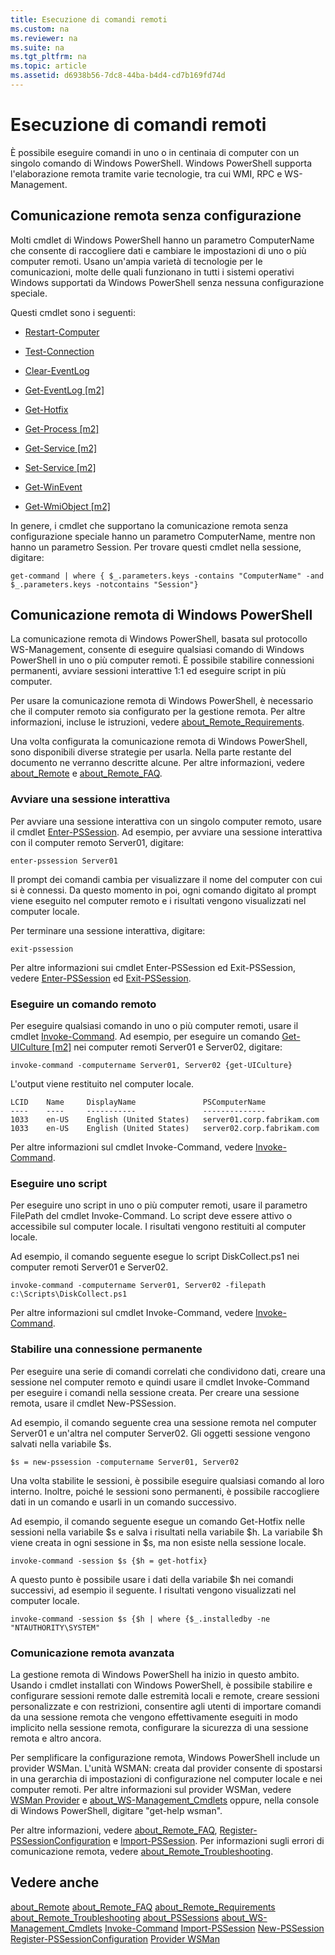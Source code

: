```yaml
---
title: Esecuzione di comandi remoti
ms.custom: na
ms.reviewer: na
ms.suite: na
ms.tgt_pltfrm: na
ms.topic: article
ms.assetid: d6938b56-7dc8-44ba-b4d4-cd7b169fd74d
---
```

# Esecuzione di comandi remoti
È possibile eseguire comandi in uno o in centinaia di computer con un singolo comando di Windows PowerShell. Windows PowerShell supporta l'elaborazione remota tramite varie tecnologie, tra cui WMI, RPC e WS-Management.

## Comunicazione remota senza configurazione
Molti cmdlet di Windows PowerShell hanno un parametro ComputerName che consente di raccogliere dati e cambiare le impostazioni di uno o più computer remoti. Usano un'ampia varietà di tecnologie per le comunicazioni, molte delle quali funzionano in tutti i sistemi operativi Windows supportati da Windows PowerShell senza nessuna configurazione speciale.

Questi cmdlet sono i seguenti:

-   [Restart-Computer](assetId:///bd52bcf6-80ee-4866-9320-04ee1d1dca4a)

-   [Test-Connection](assetId:///87d293e5-10e2-489b-b0a9-922d77c05f3f)

-   [Clear-EventLog](assetId:///05d0de31-3c9d-4cd6-8e1a-dac19835464c)

-   [Get-EventLog [m2]](assetId:///a4372a60-b7d9-4b1c-a268-aa5240300141)

-   [Get-Hotfix](assetId:///e1ef636f-5170-4675-b564-199d9ef6f101)

-   [Get-Process [m2]](assetId:///27a05dbd-4b69-48a3-8d55-b295f6225f15)

-   [Get-Service [m2]](assetId:///0a09cb22-0a1c-4a79-9851-4e53075f9cf6)

-   [Set-Service [m2]](assetId:///b71e29ed-372b-4e32-a4b7-5eb6216e56c3)

-   [Get-WinEvent](assetId:///e1ef636f-5170-4675-b564-199d9ef6f101)

-   [Get-WmiObject [m2]](assetId:///a4c499fa-deec-4c4b-b3fb-6e195d48a396)

In genere, i cmdlet che supportano la comunicazione remota senza configurazione speciale hanno un parametro ComputerName, mentre non hanno un parametro Session. Per trovare questi cmdlet nella sessione, digitare:

```
get-command | where { $_.parameters.keys -contains "ComputerName" -and $_.parameters.keys -notcontains "Session"}
```

## Comunicazione remota di Windows PowerShell
La comunicazione remota di Windows PowerShell, basata sul protocollo WS-Management, consente di eseguire qualsiasi comando di Windows PowerShell in uno o più computer remoti. È possibile stabilire connessioni permanenti, avviare sessioni interattive 1:1 ed eseguire script in più computer.

Per usare la comunicazione remota di Windows PowerShell, è necessario che il computer remoto sia configurato per la gestione remota. Per altre informazioni, incluse le istruzioni, vedere [about_Remote_Requirements](assetId:///da213949-134c-4741-b307-81f4492ba1bd).

Una volta configurata la comunicazione remota di Windows PowerShell, sono disponibili diverse strategie per usarla. Nella parte restante del documento ne verranno descritte alcune. Per altre informazioni, vedere [about_Remote](assetId:///9b4a5c87-9162-4adf-bdfe-fbc80b9b8970) e [about_Remote_FAQ](assetId:///e23702fd-9415-4a98-9975-390a4d3adc42).

### Avviare una sessione interattiva
Per avviare una sessione interattiva con un singolo computer remoto, usare il cmdlet [Enter-PSSession](assetId:///f4fd89b4-80e9-434e-bd46-952aa8d40d4c). Ad esempio, per avviare una sessione interattiva con il computer remoto Server01, digitare:

```
enter-pssession Server01
```

Il prompt dei comandi cambia per visualizzare il nome del computer con cui si è connessi. Da questo momento in poi, ogni comando digitato al prompt viene eseguito nel computer remoto e i risultati vengono visualizzati nel computer locale.

Per terminare una sessione interattiva, digitare:

```
exit-pssession
```

Per altre informazioni sui cmdlet Enter-PSSession ed Exit-PSSession, vedere [Enter-PSSession](assetId:///f4fd89b4-80e9-434e-bd46-952aa8d40d4c) ed [Exit-PSSession](assetId:///b6daa1ce-48a5-41a3-ac4b-b64dbe03465d).

### Eseguire un comando remoto
Per eseguire qualsiasi comando in uno o più computer remoti, usare il cmdlet [Invoke-Command](assetId:///22fd98ba-1874-492e-95a5-c069467b8462). Ad esempio, per eseguire un comando [Get-UICulture [m2]](assetId:///99175c2e-e856-4208-970e-3dd2f6bac5b8) nei computer remoti Server01 e Server02, digitare:

```
invoke-command -computername Server01, Server02 {get-UICulture}
```

L'output viene restituito nel computer locale.

```
LCID    Name     DisplayName               PSComputerName
----    ----     -----------               --------------
1033    en-US    English (United States)   server01.corp.fabrikam.com
1033    en-US    English (United States)   server02.corp.fabrikam.com
```

Per altre informazioni sul cmdlet Invoke-Command, vedere [Invoke-Command](assetId:///22fd98ba-1874-492e-95a5-c069467b8462).

### Eseguire uno script
Per eseguire uno script in uno o più computer remoti, usare il parametro FilePath del cmdlet Invoke-Command. Lo script deve essere attivo o accessibile sul computer locale. I risultati vengono restituiti al computer locale.

Ad esempio, il comando seguente esegue lo script DiskCollect.ps1 nei computer remoti Server01 e Server02.

```
invoke-command -computername Server01, Server02 -filepath c:\Scripts\DiskCollect.ps1
```

Per altre informazioni sul cmdlet Invoke-Command, vedere [Invoke-Command](assetId:///22fd98ba-1874-492e-95a5-c069467b8462).

### Stabilire una connessione permanente
Per eseguire una serie di comandi correlati che condividono dati, creare una sessione nel computer remoto e quindi usare il cmdlet Invoke-Command per eseguire i comandi nella sessione creata. Per creare una sessione remota, usare il cmdlet New-PSSession.

Ad esempio, il comando seguente crea una sessione remota nel computer Server01 e un'altra nel computer Server02. Gli oggetti sessione vengono salvati nella variabile $s.

```
$s = new-pssession -computername Server01, Server02
```

Una volta stabilite le sessioni, è possibile eseguire qualsiasi comando al loro interno. Inoltre, poiché le sessioni sono permanenti, è possibile raccogliere dati in un comando e usarli in un comando successivo.

Ad esempio, il comando seguente esegue un comando Get-Hotfix nelle sessioni nella variabile $s e salva i risultati nella variabile $h. La variabile $h viene creata in ogni sessione in $s, ma non esiste nella sessione locale.

```
invoke-command -session $s {$h = get-hotfix}
```

A questo punto è possibile usare i dati della variabile $h nei comandi successivi, ad esempio il seguente. I risultati vengono visualizzati nel computer locale.

```
invoke-command -session $s {$h | where {$_.installedby -ne "NTAUTHORITY\SYSTEM"
```

### Comunicazione remota avanzata
La gestione remota di Windows PowerShell ha inizio in questo ambito. Usando i cmdlet installati con Windows PowerShell, è possibile stabilire e configurare sessioni remote dalle estremità locali e remote, creare sessioni personalizzate e con restrizioni, consentire agli utenti di importare comandi da una sessione remota che vengono effettivamente eseguiti in modo implicito nella sessione remota, configurare la sicurezza di una sessione remota e altro ancora.

Per semplificare la configurazione remota, Windows PowerShell include un provider WSMan. L'unità WSMAN: creata dal provider consente di spostarsi in una gerarchia di impostazioni di configurazione nel computer locale e nei computer remoti. Per altre informazioni sul provider WSMan, vedere [WSMan Provider](assetId:///66fe1241-e08f-49ca-832f-a84c33ca8735) e [about_WS-Management_Cmdlets](assetId:///6ed3370a-ea10-45a5-9493-696aeace27ed) oppure, nella console di Windows PowerShell, digitare "get-help wsman".

Per altre informazioni, vedere [about_Remote_FAQ](assetId:///e23702fd-9415-4a98-9975-390a4d3adc42), [Register-PSSessionConfiguration](assetId:///af68867a-d201-4b19-a1de-594015ed8a25) e [Import-PSSession](assetId:///048c115e-a6fb-4e0d-8cea-c5ca24630c9d). Per informazioni sugli errori di comunicazione remota, vedere [about_Remote_Troubleshooting](assetId:///2f890148-8578-49ed-85ea-79a489dd6317).

## Vedere anche
[about_Remote](assetId:///9b4a5c87-9162-4adf-bdfe-fbc80b9b8970)
[about_Remote_FAQ](assetId:///e23702fd-9415-4a98-9975-390a4d3adc42)
[about_Remote_Requirements](assetId:///da213949-134c-4741-b307-81f4492ba1bd)
[about_Remote_Troubleshooting](assetId:///2f890148-8578-49ed-85ea-79a489dd6317)
[about_PSSessions](assetId:///7a9b4e0e-fa1b-47b0-92f6-6e2995d70acb)
[about_WS-Management_Cmdlets](assetId:///6ed3370a-ea10-45a5-9493-696aeace27ed)
[Invoke-Command](assetId:///22fd98ba-1874-492e-95a5-c069467b8462)
[Import-PSSession](assetId:///048c115e-a6fb-4e0d-8cea-c5ca24630c9d)
[New-PSSession](assetId:///59452f12-a11d-4558-99ea-e6ca6ad5ffd3)
[Register-PSSessionConfiguration](assetId:///af68867a-d201-4b19-a1de-594015ed8a25)
[Provider WSMan](assetId:///66fe1241-e08f-49ca-832f-a84c33ca8735)



<!--HONumber=Apr16_HO1-->


